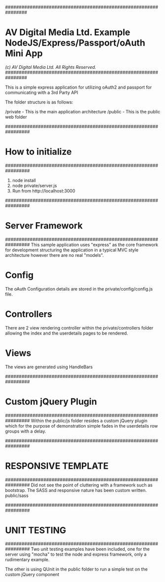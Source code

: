 ################################################################
# AV Digital Media Ltd. Example NodeJS/Express/Passport/oAuth Mini App
*(c) AV Digital Media Ltd. All Rights Reserved.*
################################################################

This is a simple express application for utilizing oAuth2 and passport for
communicating with a 3rd Party API

The folder structure is as follows:

/private - This is the main application architecture
/public - This is the public web folder

#################################################################
# How to initialize
#################################################################

1. node install
2. node private/server.js
3. Run from http://localhost:3000

#################################################################
# Server Framework
#################################################################
This sample application uses "express" as the core framework for development
structuring the application in a typical MVC style architecture however there
are no real "models".

# Config
The oAuth Configuration details are stored in the private/config/config.js file.

# Controllers
There are 2 view rendering controller within the private/controllers folder allowing
the index and the userdetails pages to be rendered.

# Views
The views are generated using HandleBars

#################################################################
# Custom jQuery Plugin
#################################################################
Within the public/js folder resides a custom jQuery plugin which for the purpose
of demonstration simple fades in the userdetails row groups with a delay.

#################################################################
# RESPONSIVE TEMPLATE
#################################################################
Did not see the point of cluttering with a framework such as bootstrap. The SASS
and responsive nature has been custom written.
public/sass

#################################################################
# UNIT TESTING
#################################################################
Two unit testing examples have been included, one for the server using "mocha"
to test the node and express framework, only a rudimentary example.

The other is using QUnit in the public folder to run a simple test on the
custom jQuery component
